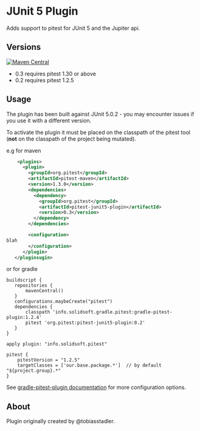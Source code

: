 # JUnit 5 Plugin 

Adds support to pitest for JUnit 5 and the Jupiter api.

## Versions

[![Maven Central](https://maven-badges.herokuapp.com/maven-central/org.pitest/pitest-junit5-plugin/badge.svg?style=flat)](https://maven-badges.herokuapp.com/maven-central/org.pitest/pitest-junit5-plugin)

* 0.3 requires pitest 1.30 or above
* 0.2 requires pitest 1.2.5 

## Usage

The plugin has been built against JUnit 5.0.2 - you may encounter issues if you use it with a different version. 

To activate the plugin it must be placed on the classpath of the pitest tool (**not** on the classpath of the project being mutated).

e.g for maven

```xml
    <plugins>
      <plugin>
        <groupId>org.pitest</groupId>
        <artifactId>pitest-maven</artifactId>
        <version>1.3.0</version>
        <dependencies>
          <dependency>
            <groupId>org.pitest</groupId>
            <artifactId>pitest-junit5-plugin</artifactId>
            <version>0.3</version>
          </dependency>
        </dependencies>

        <configuration>
blah
        </configuration>
      </plugin>
   </pluginsugin>
```

or for gradle

```
buildscript {
   repositories {
       mavenCentral()
   }
   configurations.maybeCreate("pitest")
   dependencies {
       classpath 'info.solidsoft.gradle.pitest:gradle-pitest-plugin:1.2.4'
       pitest 'org.pitest:pitest-junit5-plugin:0.2'
   }
}

apply plugin: "info.solidsoft.pitest"

pitest {
    pitestVersion = "1.2.5"
    targetClasses = ['our.base.package.*']  // by default "${project.group}.*"
}
```
See [gradle-pitest-plugin documentation](http://gradle-pitest-plugin.solidsoft.info/) for more configuration options.

## About

Plugin originally created by @tobiasstadler.
